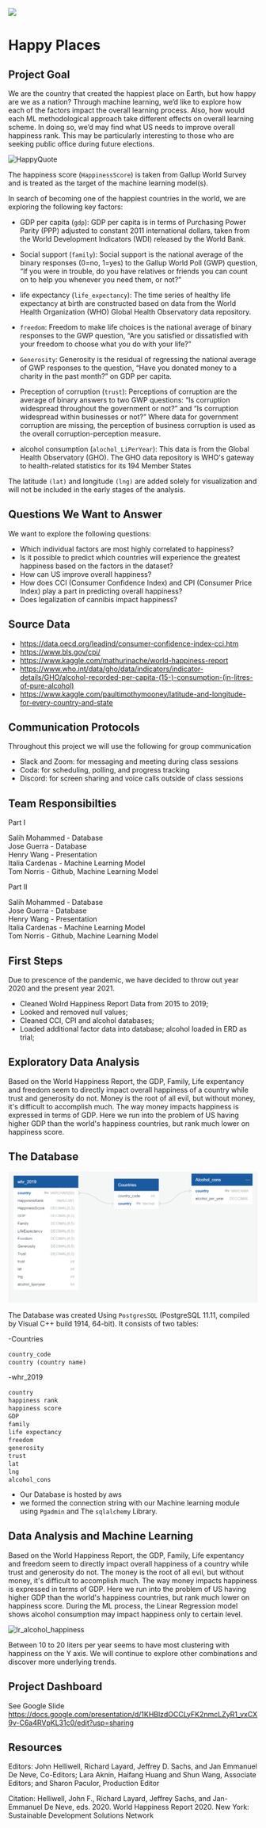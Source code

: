 
<img src="https://github.com/tn64/happy_places/blob/main/Resources/earth_from_space.png"></br>

# Happy Places

## Project Goal
We are the country that created the happiest place on Earth, but how happy are we as a nation?
Through machine learning, we’d like to explore how each of the factors impact the overall learning process. Also, how would each ML methodological approach take different effects on overall learning scheme. In doing so, we’d may find what US needs to improve overall happiness rank. This may be particularly interesting to those who are seeking public office during future elections. 

![HappyQuote](https://user-images.githubusercontent.com/80020446/127728745-da57e01a-a8c9-4420-b212-21c08e1d2f01.png)

The happiness score (`HappinessScore`) is taken from Gallup World Survey and is treated as the target of the machine learning model(s).

 In search of becoming one of the happiest countries in the world, we are exploring the following key factors:

- GDP per capita (`gdp`): GDP per capita is in terms of Purchasing Power Parity (PPP) adjusted to constant 2011 international dollars, taken from the World Development Indicators (WDI) released by the World Bank.

- Social support (`family`): Social support is the national average of the binary responses (0=no, 1=yes) to the Gallup World Poll (GWP) question, “If you were in trouble, do you have relatives or friends you can count on to help you whenever you need them, or not?”

- life expectancy (`life_expectancy`): The time series of healthy life expectancy at birth are constructed based on data from the World Health Organization (WHO) Global Health Observatory data 
repository.

- `freedom`: Freedom to make life choices is the national average of binary responses to the GWP question, “Are you satisfied or dissatisfied with your freedom to choose what you do with your life?”


- `Generosity`: Generosity is the residual of regressing the national average of GWP responses to the question, “Have you donated money to a charity in the past month?” on GDP per capita. 


- Preception of corruption (`trust`): Perceptions of corruption are the average of binary answers to two GWP questions: “Is corruption widespread throughout the government or not?” and “Is corruption widespread within businesses or not?” Where data for government corruption are missing, the perception of business corruption is used as the overall corruption-perception measure. 

- alcohol consumption (`alochol_LiPerYear`): This data is from the Global Health Observatory (GHO). The GHO data repository is WHO's gateway to health-related statistics for its 194 Member States

The latitude `(lat)` and longitude `(lng)` are added solely for visualization and will not be included in the early stages of the analysis.


## Questions We Want to Answer
We want to explore the following questions:
- Which individual factors are most highly correlated to happiness?
- Is it possible to predict which countries will experience the greatest happiness based on the factors in the dataset?
- How can US improve overall happiness?
- How does CCI (Consumer Confidence Index) and CPI (Consumer Price Index) play a part in predicting overall happiness?
- Does legalization of cannibis impact happiness?

## Source Data
- https://data.oecd.org/leadind/consumer-confidence-index-cci.htm
- https://www.bls.gov/cpi/
- https://www.kaggle.com/mathurinache/world-happiness-report
- https://www.who.int/data/gho/data/indicators/indicator-details/GHO/alcohol-recorded-per-capita-(15-)-consumption-(in-litres-of-pure-alcohol)
- https://www.kaggle.com/paultimothymooney/latitude-and-longitude-for-every-country-and-state

## Communication Protocols

Throughout this project we will use the following for group communication
- Slack and Zoom: for messaging and meeting during class sessions
- Coda: for scheduling, polling, and progress tracking
- Discord: for screen sharing and voice calls outside of class sessions

## Team Responsibilties
Part I

Salih Mohammed - Database</br>
Jose Guerra - Database</br>
Henry Wang - Presentation</br>
Italia Cardenas - Machine Learning Model</br>
Tom Norris - Github, Machine Learning Model</br>

Part II

Salih Mohammed - Database</br>
Jose Guerra - Database</br>
Henry Wang - Presentation</br>
Italia Cardenas - Machine Learning Model</br>
Tom Norris - Github, Machine Learning Model</br>

## First Steps

Due to prescence of the pandemic, we have decided to throw out year 2020 and the present year 2021. 
- Cleaned Wolrd Happiness Report Data from 2015 to 2019;
- Looked and removed null values;
- Cleaned CCI, CPI and alcohol databases;
- Loaded additional factor data into database; alcohol loaded in ERD as trial;

## Exploratory Data Analysis
Based on the World Happiness Report, the GDP, Family, Life expentancy and freedom seem to directly impact overall happiness of a country while trust and generosity do not. 
Money is the root of all evil, but without money, it's difficult to accomplish much. The way money impacts happiness is expressed in terms of GDP. 
Here we run into the problem of US having higher GDP than the world's happiness countries, but rank much lower on happiness score. 

## The Database
![Results](database_diagram.PNG)

The Database was created Using `PostgresSQL` (PostgreSQL 11.11, compiled by Visual C++ build 1914, 64-bit). It consists of two tables:

-Countries
  ```
  country_code
  country (country name)
  
  ```
-whr_2019
  ```
  country
  happiness rank
  happiness score
  GDP
  family
  life expectancy
  freedom
  generosity
  trust
  lat
  lng
  alcohol_cons
  
  ```

- Our Database is hosted by aws
- we formed the connection string with our Machine learning module using `Pgadmin` and The `sqlalchemy` Library.

## Data Analysis and Machine Learning
Based on the World Happiness Report, the GDP, Family, Life expentancy and freedom seem to directly impact overall happiness of a country while trust and generosity do not. The money is the root of all evil, but without money, it's difficult to accomplish much. The way money impacts happiness is expressed in terms of GDP. Here we run into the problem of US having higher GDP than the world's happiness countries, but rank much lower on happiness score. 
During the ML process, the Linear Regression model shows alcohol consumption may impact happiness only to certain level. 

![lr_alcohol_happiness](https://user-images.githubusercontent.com/80020446/128659360-0cc0197c-4a2a-4827-a4f3-c5b200b19634.png)

Between 10 to 20 liters per year seems to have most clustering with happiness on the Y axis. We will continue to explore other combinations and discover more underlying trends. 
## Project Dashboard
See Google Slide
https://docs.google.com/presentation/d/1KHBlzdOCCLyFK2nmcLZyR1_vxCX9v-C6a4RVpKL31c0/edit?usp=sharing

## Resources

Editors: John Helliwell, Richard Layard, Jeffrey D. Sachs, and Jan Emmanuel De Neve, Co-Editors; Lara Aknin, Haifang Huang and Shun Wang, Associate Editors; and Sharon Paculor, Production Editor



Citation:
Helliwell, John F., Richard Layard, Jeffrey Sachs, and Jan-Emmanuel De Neve, eds. 2020. World Happiness Report 2020. New York: Sustainable Development Solutions Network


